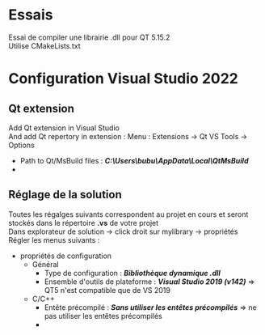 # Essais
Essai de compiler une librairie .dll pour QT 5.15.2   
Utilise CMakeLists.txt  

# Configuration Visual Studio 2022   

## Qt extension 
Add Qt extension in Visual Studio  
And add Qt repertory in extension : Menu : Extensions -> Qt VS Tools -> Options 
- Path to Qt/MsBuild files : ***C:\Users\bubu\AppData\Local\QtMsBuild***
- 

## Réglage de la solution
Toutes les régalges suivants correspondent au projet en cours et seront stockés dans le répertoire **.vs** de votre projet   
Dans explorateur de solution -> click droit sur mylibrary -> propriétés  
Régler les menus suivants :  
- propriétés de configuration   
    - Général
    	- Type de configuration : ***Bibliothèque dynamique .dll***
		- Ensemble d'outils de plateforme : ***Visual Studio 2019 (v142)*** => QT5 n'est compatible que de VS 2019
	- C/C++
		- Entête précompilé : ***Sans utiliser les entêtes précompilés*** => ne pas utiliser les entêtes précompilés   
		-  

